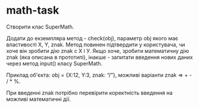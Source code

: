 # math-task
Створити клас SuperMath.

Додати до екземпляра метод - check(obj), параметр obj якого має властивості X, Y, znak. Метод повинен підтвердити у користувача, чи хоче він зробити дію znak c Х і У. Якщо хоче, зробити математичну дію znak (яка описана в прототипі), інакше - запитати введення нових даних через метод input() класу SuperMath.

Приклад об'єкта: obj = {X:12, Y:3, znak: “/”}, можливі варіанти znak => + - / \* %.

При введенні znak потрібно перевірити коректність введення на можливі математичні дії.
